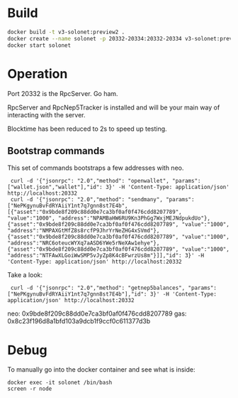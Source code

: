
# Build
```sh
docker build -t v3-solonet:preview2 .
docker create --name solonet -p 20332-20334:20332-20334 v3-solonet:preview2
docker start solonet
```
# Operation

Port 20332 is the RpcServer. Go ham.

RpcServer and RpcNep5Tracker is installed and will be your main way of interacting with the server.

Blocktime has been reduced to 2s to speed up testing.

## Bootstrap commands
This set of commands bootstraps a few addresses with neo.
```
 curl -d '{"jsonrpc": "2.0","method": "openwallet", "params": ["wallet.json","wallet"],"id": 3}' -H 'Content-Type: application/json' http://localhost:20332
 curl -d '{"jsonrpc": "2.0","method": "sendmany", "params": ["NePKgynuBvFdRYAiiY1nt7q7gnn8st7E4b",[{"asset":"0x9bde8f209c88dd0e7ca3bf0af0f476cdd8207789", "value":"1000", "address":"NPAMBaHW6RU9Kn3PhGg7WxjMEJNdpukdUo"},{"asset":"0x9bde8f209c88dd0e7ca3bf0af0f476cdd8207789", "value":"1000", "address":"NMPAXGtMfZ8s8rcfP9JhrYrNeZHG4xSVmd"},{"asset":"0x9bde8f209c88dd0e7ca3bf0af0f476cdd8207789", "value":"1000", "address":"NRC6oteucWYXq7aASD6YWe5rNeXAw1ehye"}, {"asset":"0x9bde8f209c88dd0e7ca3bf0af0f476cdd8207789", "value":"1000", "address":"NTFAwXLGoiWwSMP5vJyZp8K4cBFwrzUs8m"}]],"id": 3}' -H 'Content-Type: application/json' http://localhost:20332
```

Take a look:
```
 curl -d '{"jsonrpc": "2.0","method": "getnep5balances", "params": ["NePKgynuBvFdRYAiiY1nt7q7gnn8st7E4b"],"id": 3}' -H 'Content-Type: application/json' http://localhost:20332
```

neo: 0x9bde8f209c88dd0e7ca3bf0af0f476cdd8207789
gas: 0x8c23f196d8a1bfd103a9dcb1f9ccf0c611377d3b

# Debug
To manually go into the docker container and see what is inside:
```
docker exec -it solonet /bin/bash
screen -r node
```
